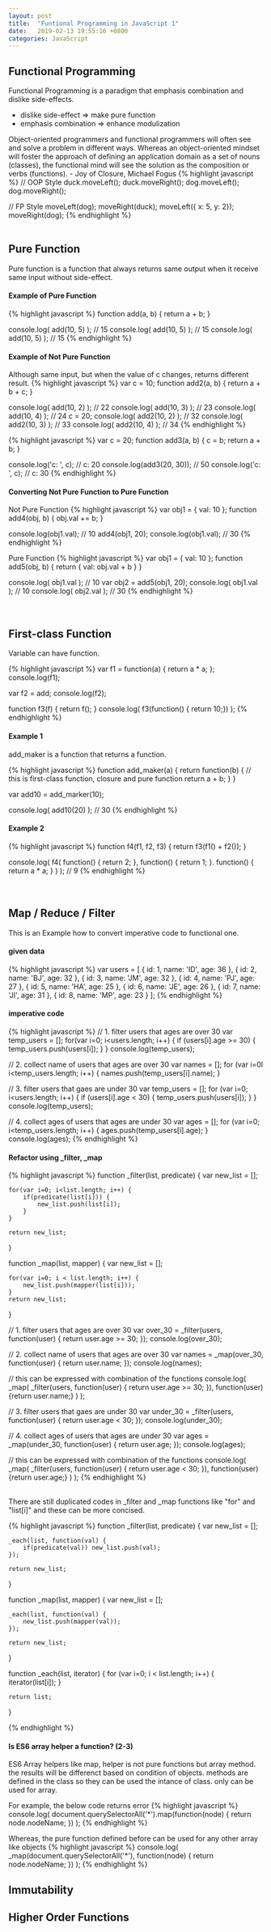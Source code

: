 ```yaml
---
layout: post
title:  "Funtional Programming in JavaScript 1"
date:   2019-02-13 19:55:16 +0800
categories: JavaScript
---
```





## Functional Programming
Functional Programming is a paradigm that emphasis combination and dislike side-effects. <br/>
* dislike side-effect => make pure function <br/>
* emphasis combination => enhance modulization <br/>

Object-oriented programmers and functional programmers will often see and solve a problem in different ways. Whereas an object-oriented mindset will foster the approach of defining an application domain as a set of nouns (classes), the functional mind will see the solution as the composition or verbs (functions). - Joy of Closure,  Michael Fogus
{% highlight javascript %}
// OOP Style
duck.moveLeft();
duck.moveRight();
dog.moveLeft();
dog.moveRight();

// FP Style
moveLeft(dog);
moveRight(duck);
moveLeft({ x: 5, y: 2});
moveRight(dog);
{% endhighlight %}
<br/><br/>

## Pure Function
Pure function is a function that always returns same output when it receive same input without side-effect.

#### Example of Pure Function
{% highlight javascript %}
function add(a, b) {
    return a + b;
}

console.log( add(10, 5) ); // 15
console.log( add(10, 5) ); // 15
console.log( add(10, 5) ); // 15
{% endhighlight %}

#### Example of Not Pure Function
Although same input, but when the value of c changes, returns different result.
{% highlight javascript %}
var c = 10;
function add2(a, b) {
    return a + b + c;
}

console.log( add(10, 2) ); // 22
console.log( add(10, 3) ); // 23
console.log( add(10, 4) ); // 24
c = 20;
console.log( add2(10, 2) ); // 32
console.log( add2(10, 3) ); // 33
console.log( add2(10, 4) ); // 34
{% endhighlight %}

{% highlight javascript %}
var c = 20;
function add3(a, b) {
     c = b;
    return a + b;
}

console.log('c: ', c);      // c: 20
console.log(add3(20, 30));  // 50
console.log('c: ', c);      // c: 30
{% endhighlight %}

#### Converting Not Pure Function to Pure Function
Not Pure Function
{% highlight javascript %}
var obj1 = { val: 10 };
function add4(obj, b) {
    obj.val += b;
}

console.log(obj1.val);  // 10
add4(obj1, 20);
console.log(obj1.val);  // 30
{% endhighlight %}

Pure Function
{% highlight javascript %}
var obj1 = { val: 10 };
function add5(obj, b) {
    return { val: obj.val + b }
}

console.log( obj1.val );    // 10
var obj2 = add5(obj1, 20);
console.log( obj1.val );    // 10
console.log( obj2.val );    // 30
{% endhighlight %}
<br/><br/><br/>






## First-class Function
Variable can have function.

{% highlight javascript %}
var f1 = function(a) { return a * a; };
console.log(f1);

var f2 = add;
console.log(f2);

function f3(f) {
    return f();
}
console.log( f3(function() { return 10;}) );
{% endhighlight %}

#### Example 1
add_maker is a function that returns a function.

{% highlight javascript %}
function add_maker(a) {
    return function(b) { // this is first-class function, closure and pure function
        return a + b;
    }
}

var add10 = add_marker(10);

console.log( add10(20) ); // 30
{% endhighlight %}

#### Example 2
{% highlight javascript %}
function f4(f1, f2, f3) {
    return f3(f1() + f2());
}

console.log( f4(
    function() { return 2; },
    function() { return 1; }.
    function() { return a * a; }
) ); // 9
{% endhighlight %}
<br/><br/><br/>


## Map / Reduce / Filter
This is an Example how to convert imperative code to functional one.

#### given data
{% highlight javascript %}
var users = [
    { id: 1, name: 'ID', age: 36 },
    { id: 2, name: 'BJ', age: 32 },
    { id: 3, name: 'JM', age: 32 },
    { id: 4, name: 'PJ', age: 27 },
    { id: 5, name: 'HA', age: 25 },
    { id: 6, name: 'JE', age: 26 },
    { id: 7, name: 'JI', age: 31 },
    { id: 8, name: 'MP', age: 23 }
];
{% endhighlight %}

#### imperative code
{% highlight javascript %}
// 1. filter users that ages are over 30
var temp_users = [];
for(var i=0; i<users.length; i++) {
    if (users[i].age >= 30) {
        temp_users.push(users[i]);
    }
}
console.log(temp_users);

// 2. collect name of users that ages are over 30
var names = [];
for (var i=0l i<temp_users.length; i++) {
    names.push(temp_users[i].name);
}

// 3. filter users that gaes are under 30
var temp_users = [];
for (var i=0; i<users.length; i++) {
    if (users[i].age < 30) {
        temp_users.push(users[i]);
    }
}
console.log(temp_users);

// 4. collect ages of users that ages are under 30
var ages = [];
for (var i=0; i<temp_users.length; i++) {
    ages.push(temp_users[i].age);
}
console.log(ages);
{% endhighlight %}

#### Refactor using _filter, _map
{% highlight javascript %}
function _filter(list, predicate) {
    var new_list = [];

    for(var i=0; i<list.length; i++) {
        if(predicate(list[i])) {
            new_list.push(list[i]);
        }
    }

    return new_list;
}

function _map(list, mapper) {
    var new_list = [];

    for(var i=0; i < list.length; i++) {
        new_list.push(mapper(list[i]));
    }
    return new_list;
}

// 1. filter users that ages are over 30
var over_30 = _filter(users, function(user) { return user.age >= 30; });
console.log(over_30);

// 2. collect name of users that ages are over 30
var names = _map(over_30, function(user) { return user.name; });
console.log(names);

// this can be expressed with combination of the functions
console.log( 
    _map(
        _filter(users, function(user) { return user.age >= 30; }),
        function(user) {return user.name;}
    )
);

// 3. filter users that gaes are under 30
var under_30 = _filter(users, function(user) { return user.age < 30; });
console.log(under_30);

// 4. collect ages of users that ages are under 30
var ages = _map(under_30, function(user) { return user.age; });
console.log(ages);

// this can be expressed with combination of the functions
console.log( 
    _map(
        _filter(users, function(user) { return user.age < 30; }),
        function(user) {return user.age;}
    )
);
{% endhighlight %}

<br/>
There are still duplicated codes in _filter and _map functions like "for" and "list[i]" and these can be more concised.

{% highlight javascript %}
function _filter(list, predicate) {
    var new_list = [];

    _each(list, function(val) {
        if(predicate(val)) new_list.push(val);
    });

    return new_list;
}

function _map(list, mapper) {
    var new_list = [];

    _each(list, function(val) {
        new_list.push(mapper(val));
    });
    
    return new_list;
}

function _each(list, iterator) {
    for (var i=0; i < list.length; i++) {
        iterator(list[i]);
    }

    return list;
}

{% endhighlight %}


#### Is ES6 array helper a function? (2-3)
ES6 Array helpers like map, helper is not pure functions but array method. 
the results will be differenct based on condition of objects.
methods are defined in the class so they can be used the intance of class. 
only can be used for array.

For example, the below code returns error
{% highlight javascript %}
console.log(
    document.querySelectorAll('*').map(function(node) {
        return node.nodeName;
    })
);
{% endhighlight %}

Whereas, the pure function defined before can be used for any other array like objects
{% highlight javascript %}
console.log(
    _map(document.querySelectorAll('*'), function(node) {
        return node.nodeName;
    })
);
{% endhighlight %}


## Immutability


## Higher Order Functions
